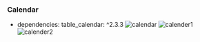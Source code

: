 ### Calendar
* dependencies:
table_calendar: ^2.3.3
![calendar](https://user-images.githubusercontent.com/69578414/135463371-e02fe32c-dfdc-4dd4-bfed-a7ad163191a5.PNG)
![calender1](https://user-images.githubusercontent.com/69578414/135463432-d914421e-d41f-44fc-938a-30c29f1098cf.PNG)
![calender2](https://user-images.githubusercontent.com/69578414/135463548-d801ce44-921a-4544-beb3-407989cde119.PNG)



